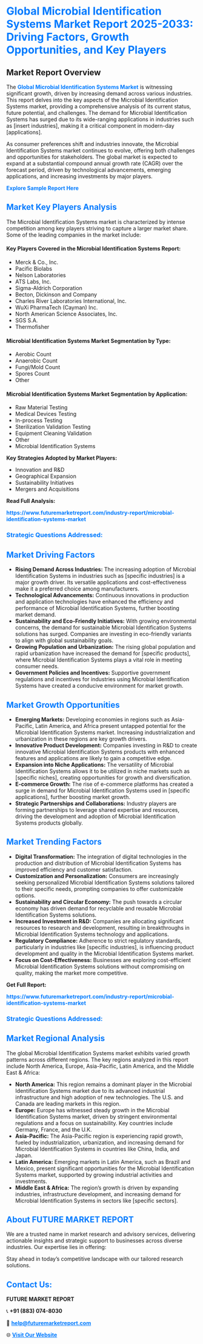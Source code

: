 <h1 style="color: #007BFF;">Global Microbial Identification Systems Market Report 2025-2033: Driving Factors, Growth Opportunities, and Key Players</h1>

<section id="overview">
<h2>Market Report Overview</h2>
<p>The <a href="https://www.futuremarketreport.com/industry-report/microbial-identification-systems-market" style="color: #007BFF; text-decoration: none;"><strong>Global Microbial Identification Systems Market</strong></a> is witnessing significant growth, driven by increasing demand across various industries. This report delves into the key aspects of the Microbial Identification Systems market, providing a comprehensive analysis of its current status, future potential, and challenges. The demand for Microbial Identification Systems has surged due to its wide-ranging applications in industries such as [insert industries], making it a critical component in modern-day [applications].</p>
<p>As consumer preferences shift and industries innovate, the Microbial Identification Systems market continues to evolve, offering both challenges and opportunities for stakeholders. The global market is expected to expand at a substantial compound annual growth rate (CAGR) over the forecast period, driven by technological advancements, emerging applications, and increasing investments by major players.</p>
</section>

<section id="overview">
<p><a href="https://www.futuremarketreport.com/request-sample/reportId=125277" style="color: #007BFF; text-decoration: none;"><strong>Explore Sample Report Here</strong></a></p>
</section>

<section id="key-players">
<h2 style="color: #007BFF;">Market Key Players Analysis</h2>
<p>The Microbial Identification Systems market is characterized by intense competition among key players striving to capture a larger market share. Some of the leading companies in the market include:</p>
<h4>Key Players Covered in the Microbial Identification Systems Report:</h4>
<ul><li>Merck &amp; Co., Inc.</li><li>Pacific Biolabs</li><li>Nelson Laboratories</li><li>ATS Labs, Inc.</li><li>Sigma-Aldrich Corporation</li><li>Becton, Dickinson and Company</li><li>Charles River Laboratories International, Inc.</li><li>WuXi PharmaTech (Cayman) Inc.</li><li>North American Science Associates, Inc.</li><li>SGS S.A.</li><li>Thermofisher</li></ul>
<h4>Microbial Identification Systems Market Segmentation by Type:</h4>
<ul><li>Aerobic Count</li><li>Anaerobic Count</li><li>Fungi/Mold Count</li><li>Spores Count</li><li>Other</li></ul>

<h4>Microbial Identification Systems Market Segmentation by Application:</h4>
<ul><li>Raw Material Testing</li><li>Medical Devices Testing</li><li>In-process Testing</li><li>Sterilization Validation Testing</li><li>Equipment Cleaning Validation</li><li>Other</li><li>Microbial Identification Systems</li></ul>
<p><strong>Key Strategies Adopted by Market Players:</strong></p>
<ul>
<li>Innovation and R&D</li>
<li>Geographical Expansion</li>
<li>Sustainability Initiatives</li>
<li>Mergers and Acquisitions</li>
</ul>
</section>

<section>
<p><strong>Read Full Analysis: </strong></p><a href="https://www.futuremarketreport.com/industry-report/microbial-identification-systems-market" style="color: #007BFF; text-decoration: none;"><strong>https://www.futuremarketreport.com/industry-report/microbial-identification-systems-market</strong></a>
<h3 style="color: #007BFF;">Strategic Questions Addressed:</h3>
</section>

<section id="driving-factors">
<h2 style="color: #007BFF;">Market Driving Factors</h2>
<ul>
<li><strong>Rising Demand Across Industries:</strong> The increasing adoption of Microbial Identification Systems in industries such as [specific industries] is a major growth driver. Its versatile applications and cost-effectiveness make it a preferred choice among manufacturers.</li>
<li><strong>Technological Advancements:</strong> Continuous innovations in production and application technologies have enhanced the efficiency and performance of Microbial Identification Systems, further boosting market demand.</li>
<li><strong>Sustainability and Eco-Friendly Initiatives:</strong> With growing environmental concerns, the demand for sustainable Microbial Identification Systems solutions has surged. Companies are investing in eco-friendly variants to align with global sustainability goals.</li>
<li><strong>Growing Population and Urbanization:</strong> The rising global population and rapid urbanization have increased the demand for [specific products], where Microbial Identification Systems plays a vital role in meeting consumer needs.</li>
<li><strong>Government Policies and Incentives:</strong> Supportive government regulations and incentives for industries using Microbial Identification Systems have created a conducive environment for market growth.</li>
</ul>
</section>

<section id="growth-opportunities">
<h2 style="color: #007BFF;">Market Growth Opportunities</h2>
<ul>
<li><strong>Emerging Markets:</strong> Developing economies in regions such as Asia-Pacific, Latin America, and Africa present untapped potential for the Microbial Identification Systems market. Increasing industrialization and urbanization in these regions are key growth drivers.</li>
<li><strong>Innovative Product Development:</strong> Companies investing in R&D to create innovative Microbial Identification Systems products with enhanced features and applications are likely to gain a competitive edge.</li>
<li><strong>Expansion into Niche Applications:</strong> The versatility of Microbial Identification Systems allows it to be utilized in niche markets such as [specific niches], creating opportunities for growth and diversification.</li>
<li><strong>E-commerce Growth:</strong> The rise of e-commerce platforms has created a surge in demand for Microbial Identification Systems used in [specific applications], further boosting market growth.</li>
<li><strong>Strategic Partnerships and Collaborations:</strong> Industry players are forming partnerships to leverage shared expertise and resources, driving the development and adoption of Microbial Identification Systems products globally.</li>
</ul>
</section>

<section id="trending-factors">
<h2 style="color: #007BFF;">Market Trending Factors</h2>
<ul>
<li><strong>Digital Transformation:</strong> The integration of digital technologies in the production and distribution of Microbial Identification Systems has improved efficiency and customer satisfaction.</li>
<li><strong>Customization and Personalization:</strong> Consumers are increasingly seeking personalized Microbial Identification Systems solutions tailored to their specific needs, prompting companies to offer customizable options.</li>
<li><strong>Sustainability and Circular Economy:</strong> The push towards a circular economy has driven demand for recyclable and reusable Microbial Identification Systems solutions.</li>
<li><strong>Increased Investment in R&D:</strong> Companies are allocating significant resources to research and development, resulting in breakthroughs in Microbial Identification Systems technology and applications.</li>
<li><strong>Regulatory Compliance:</strong> Adherence to strict regulatory standards, particularly in industries like [specific industries], is influencing product development and quality in the Microbial Identification Systems market.</li>
<li><strong>Focus on Cost-Effectiveness:</strong> Businesses are exploring cost-efficient Microbial Identification Systems solutions without compromising on quality, making the market more competitive.</li>
</ul>
</section>

<section>
<p><strong>Get Full Report: </strong></p><a href="https://www.futuremarketreport.com/industry-report/microbial-identification-systems-market" style="color: #007BFF; text-decoration: none;"><strong>https://www.futuremarketreport.com/industry-report/microbial-identification-systems-market</strong></a>
<h3 style="color: #007BFF;">Strategic Questions Addressed:</h3>
</section>


<section id="regional-analysis">
<h2 style="color: #007BFF;">Market Regional Analysis</h2>
<p>The global Microbial Identification Systems market exhibits varied growth patterns across different regions. The key regions analyzed in this report include North America, Europe, Asia-Pacific, Latin America, and the Middle East & Africa:</p>
<ul>
<li><strong>North America:</strong> This region remains a dominant player in the Microbial Identification Systems market due to its advanced industrial infrastructure and high adoption of new technologies. The U.S. and Canada are leading markets in this region.</li>
<li><strong>Europe:</strong> Europe has witnessed steady growth in the Microbial Identification Systems market, driven by stringent environmental regulations and a focus on sustainability. Key countries include Germany, France, and the U.K.</li>
<li><strong>Asia-Pacific:</strong> The Asia-Pacific region is experiencing rapid growth, fueled by industrialization, urbanization, and increasing demand for Microbial Identification Systems in countries like China, India, and Japan.</li>
<li><strong>Latin America:</strong> Emerging markets in Latin America, such as Brazil and Mexico, present significant opportunities for the Microbial Identification Systems market, supported by growing industrial activities and investments.</li>
<li><strong>Middle East & Africa:</strong> The region’s growth is driven by expanding industries, infrastructure development, and increasing demand for Microbial Identification Systems in sectors like [specific sectors].</li>
</ul>
</section>

<footer>
<h2 style="color: #007BFF;">About FUTURE MARKET REPORT</h2>
<p>We are a trusted name in market research and advisory services, delivering actionable insights and strategic support to businesses across diverse industries. Our expertise lies in offering:</p>

<p>Stay ahead in today’s competitive landscape with our tailored research solutions.</p>

<h2 style="color: #007BFF;">Contact Us:</h2>
<p><strong>FUTURE MARKET REPORT</strong></p>
<p>📞 <strong>+91 (883) 074-8030</strong></p>
<p>📧 <strong><a href="mailto:help@futuremarketreport.com" style="color: #007BFF;">help@futuremarketreport.com</a></strong></p>
<p>🌐 <strong><a href="https://www.futuremarketreport.com/" style="color: #007BFF;">Visit Our Website</a></strong></p>
</footer>